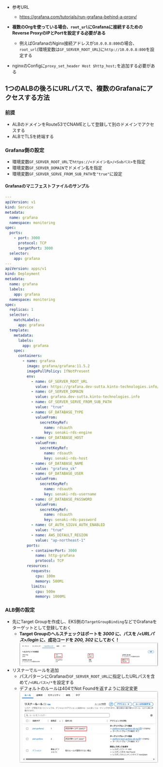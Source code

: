 - 参考URL
  - https://grafana.com/tutorials/run-grafana-behind-a-proxy/

- **複数のOrgを使っている場合、`root_url`にGrafanaに接続するためのReverse ProxyのIPとPortを設定する必要がある**
  - 例えばGrafanaのNginx接続アドレスが`10.0.0.8:800`の場合、`root_url`(環境変数は`GF_SERVER_ROOT_URL`)に`http://10.0.0.8:800`を設定する

- nginxのConfigに`proxy_set_header Host $http_host;`を追加する必要がある

## 1つのALBの後ろにURLパスで、複数のGrafanaにアクセスする方法
### 前提
- ALBのドメインをRoute53でCNAMEとして登録して別のドメインでアクセスする
- ALBでTLSを終端する

### Grafana側の設定
- 環境変数`GF_SERVER_ROOT_URL`で`https://<ドメイン名>/<Subパス>`を指定
- 環境変数`GF_SERVER_DOMAIN`でドメイン名を指定
- 環境変数`GF_SERVER_SERVE_FROM_SUB_PATH`を`"true"`に設定

#### Grafanaのマニフェストファイルのサンプル
```yaml
---
apiVersion: v1
kind: Service
metadata:
  name: grafana
  namespace: monitoring
spec:
  ports:
    - port: 3000
      protocol: TCP
      targetPort: 3000
  selector:
    app: grafana
---
apiVersion: apps/v1
kind: Deployment
metadata:
  name: grafana
  labels:
    app: grafana
  namespace: monitoring
spec:
  replicas: 1
  selector:
    matchLabels:
      app: grafana
  template:
    metadata:
      labels:
        app: grafana
    spec:
      containers:
        - name: grafana
          image: grafana/grafana:11.5.2
          imagePullPolicy: IfNotPresent
          env:
            - name: GF_SERVER_ROOT_URL
              value: https://grafana.dev-sutta.kinto-technologies.info/plat
            - name: GF_SERVER_DOMAIN
              value: grafana.dev-sutta.kinto-technologies.info
            - name: GF_SERVER_SERVE_FROM_SUB_PATH
              value: "true"
            - name: GF_DATABASE_TYPE
              valueFrom:
                secretKeyRef:
                  name: rdsauth
                  key: senaki-rds-engine
            - name: GF_DATABASE_HOST
              valueFrom:
                secretKeyRef:
                  name: rdsauth
                  key: senaki-rds-host
            - name: GF_DATABASE_NAME
              value: "grafana_sk"
            - name: GF_DATABASE_USER
              valueFrom:
                secretKeyRef:
                  name: rdsauth
                  key: senaki-rds-username
            - name: GF_DATABASE_PASSWORD
              valueFrom:
                secretKeyRef:
                  name: rdsauth
                  key: senaki-rds-password
            - name: GF_AUTH_SIGV4_AUTH_ENABLED
              value: "true"
            - name: AWS_DEFAULT_REGION
              value: "ap-northeast-1"
          ports:
            - containerPort: 3000
              name: http-grafana
              protocol: TCP
          resources:
            requests:
              cpu: 100m
              memory: 500Mi
            limits:
              cpu: 500m
              memory: 1000Mi
```

### ALB側の設定
- 先にTarget Groupを作成し、EKS側の`TargetGroupBinding`などでGrafanaをターゲットとして登録しておく
  - **Target Groupのヘルスチェックはポートを _3000_ に、パスを _/<URLパス>/login_ に、成功コードを _200, 302_ にしておく！**  
    ![](./image/alb_healthcheck_1.jpg)
- リスナーでルールを追加
  - パスパターンにGrafanaの`GF_SERVER_ROOT_URL`に指定したURLパスを含めて`/<URLパス>/*`を設定する
  - デフォルトのルールは404でNot Foundを返すように設定変更  
    ![](./image/alb_urlpath.jpg)